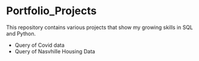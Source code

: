 # Portfolio_Projects
This repository contains various projects that show my growing skills in SQL and Python.

- Query of Covid data
- Query of Nasvhille Housing Data
